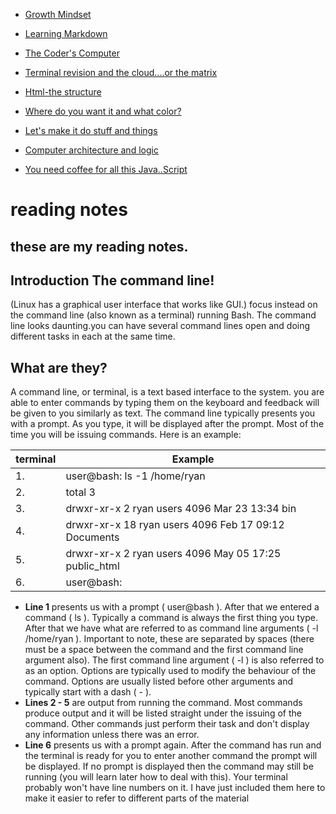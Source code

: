 <nav>

- [Growth Mindset](https://zenatomsk.github.io/reading-notes/)

- [Learning Markdown](https://zenatomsk.github.io/reading-notes/01-learning-markdown.html) 

- [The Coder's Computer](https://zenatomsk.github.io/reading-notes/02-the-coders-computer.html)

- [Terminal revision and the cloud....or the matrix](https://zenatomsk.github.io/reading-notes/03-revisions-and-the-cloud.html)

- [Html-the structure](https://zenatomsk.github.io/reading-notes/04-structure-with-html.html)

- [Where do you want it and what color?](https://zenatomsk.github.io/reading-notes/05-design-with-css.html)

- [Let's make it do stuff and things](https://zenatomsk.github.io/reading-notes/06a-dynamic-with-javascript.html)

- [Computer architecture and logic](https://zenatomsk.github.io/reading-notes/06b-computer-architecture-and-logic.html)

- [You need coffee for all this Java..Script](https://zenatomsk.github.io/reading-notes/07-programming-with-js.html)

</nav>

# reading notes	
## these are my reading notes.
## Introduction The command line!
(Linux has a graphical user interface that works like GUI.)
focus instead on the command line (also known as a terminal) running Bash.
The command line looks daunting.you can have several command lines open and doing different tasks in each at the same time. 
## What are they?
A command line, or terminal, is a text based interface to the system. you are able to enter commands by typing them on the keyboard
and feedback will be given to you similarly as text.
The command line typically presents you with a prompt. As you type, it will be displayed after the prompt.
Most of the time you will be issuing commands. Here is an example:

| terminal | Example |
| ----- | ----- |
| 1. | user@bash: ls -1 /home/ryan |
| 2. | total 3 |
| 3. | drwxr-xr-x 2 ryan users 4096 Mar 23 13:34 bin |
| 4. | drwxr-xr-x 18 ryan users 4096 Feb 17 09:12 Documents |
| 5. | drwxr-xr-x 2 ryan users 4096 May 05 17:25 public_html |
| 6. | user@bash: |

- **Line 1** presents us with a prompt ( user@bash ). After that we entered a command ( ls ). Typically a command is always the first 
thing you type. After that we have what are referred to as command line arguments ( -l /home/ryan ). Important to note, these are 
separated by spaces (there must be a space between the command and the first command line argument also). The first 
command line argument ( -l ) is also referred to as an option. Options are typically used to modify the behaviour of the command. 
Options are usually listed before other arguments and typically start with a dash ( - ).
- **Lines 2 - 5** are output from running the command. Most commands produce output and it will be listed straight under the issuing 
of the command. Other commands just perform their task and don't display any information unless there was an error.
- **Line 6** presents us with a prompt again. After the command has run and the terminal is ready for you to enter another command 
the prompt will be displayed. If no prompt is displayed then the command may still be running (you will learn later how to deal with 
this).
Your terminal probably won't have line numbers on it. I have just included them here to make it easier to refer to different parts of 
the material

